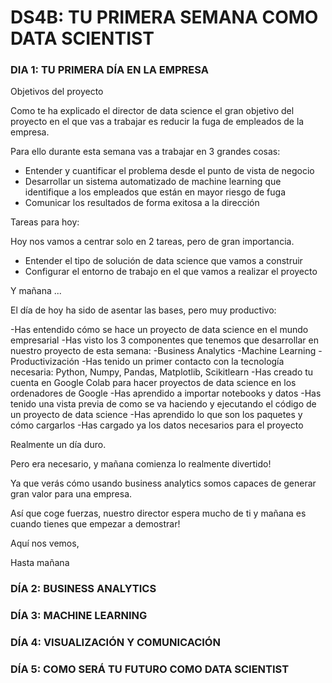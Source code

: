 # DS4B: TU PRIMERA SEMANA COMO DATA SCIENTIST
### DIA 1: TU PRIMERA DÍA EN LA EMPRESA 
Objetivos del proyecto

Como te ha explicado el director de data science el gran objetivo del proyecto en el que vas a trabajar es reducir la fuga de empleados de la empresa.

Para ello durante esta semana vas a trabajar en 3 grandes cosas:

- Entender y cuantificar el problema desde el punto de vista de negocio
- Desarrollar un sistema automatizado de machine learning que identifique a los empleados que están en mayor riesgo de fuga
- Comunicar los resultados de forma exitosa a la dirección

Tareas para hoy:

Hoy nos vamos a centrar solo en 2 tareas, pero de gran importancia.

- Entender el tipo de solución de data science que vamos a construir
- Configurar el entorno de trabajo en el que vamos a realizar el proyecto

 Y mañana ...

El día de hoy ha sido de asentar las bases, pero muy productivo:

-Has entendido cómo se hace un proyecto de data science en el mundo empresarial
-Has visto los 3 componentes que tenemos que desarrollar en nuestro proyecto de esta semana:
    -Business Analytics
    -Machine Learning
    -Productivización
-Has tenido un primer contacto con la tecnología necesaria: Python, Numpy, Pandas, Matplotlib, Scikitlearn
-Has creado tu cuenta en Google Colab para hacer proyectos de data science en los ordenadores de Google
-Has aprendido a importar notebooks y datos
-Has tenido una vista previa de como se va haciendo y ejecutando el código de un proyecto de data science
-Has aprendido lo que son los paquetes y cómo cargarlos
-Has cargado ya los datos necesarios para el proyecto

Realmente un día duro.

Pero era necesario, y mañana comienza lo realmente divertido!

Ya que verás cómo usando business analytics somos capaces de generar gran valor para una empresa.

Así que coge fuerzas, nuestro director espera mucho de ti y mañana es cuando tienes que empezar a demostrar!

Aquí nos vemos,

Hasta mañana

### DÍA 2: BUSINESS ANALYTICS 
### DÍA 3: MACHINE LEARNING 
### DÍA 4: VISUALIZACIÓN Y COMUNICACIÓN 
### DÍA 5: COMO SERÁ TU FUTURO COMO DATA SCIENTIST 

